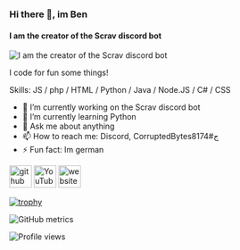 ### Hi there 👋, im Ben
#### I am the creator of the Scrav discord bot
![I am the creator of the Scrav discord bot](https://media.discordapp.net/attachments/1006197042118406238/1006941096254902437/Scrav.png?width=887&height=444)

I code for fun some things!

Skills: JS / php / HTML / Python / Java / Node.JS / C# / CSS

- 🔭 I’m currently working on the Scrav discord bot 
- 🌱 I’m currently learning Python 
- 💬 Ask me about anything 
- 📫 How to reach me: Discord, CorruptedBytesج#8174 
- ⚡ Fun fact: Im german 


[<img src='https://cdn.jsdelivr.net/npm/simple-icons@3.0.1/icons/github.svg' alt='github' height='40'>](https://github.com/PServerYT)  [<img src='https://cdn.jsdelivr.net/npm/simple-icons@3.0.1/icons/youtube.svg' alt='YouTube' height='40'>](https://www.youtube.com/channel/UCADgxyRpu3VtSpV67lcNxDQ)  [<img src='https://cdn.jsdelivr.net/npm/simple-icons@3.0.1/icons/icloud.svg' alt='website' height='40'>](http://scrav.tk)  

[![trophy](https://github-profile-trophy.vercel.app/?username=PServerYT)](https://github.com/ryo-ma/github-profile-trophy)

![GitHub metrics](https://metrics.lecoq.io/PServerYT)  

![Profile views](https://gpvc.arturio.dev/PServerYT)  
